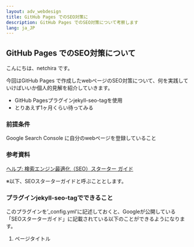 ```yaml
---
layout: adv_webdesign
title: GitHub Pages でのSEO対策に
description: GitHub Pages でのSEO対策について考察します
lang: ja_JP
---
```

## GitHub Pages でのSEO対策について

こんにちは、netchira です。

今回はGitHub Pages で作成したwebページのSEO対策について、何を実践していけばいいか個人的見解を紹介していきます。

- GitHub Pagesプラグインjekyll-seo-tagを使用
- とりあえず1ヶ月くらい待ってみる

### 前提条件
Google Search Console に自分のwebページを登録していること

### 参考資料
[ヘルプ: 検索エンジン最適化（SEO）スターター ガイド](https://support.google.com/webmasters/answer/7451184?hl=ja&ref_topic=3309469)

※以下、SEOスターターガイドと呼ぶこととします。

### プラグインjekyll-seo-tagでできること

このプラグインを’_config.yml’に記述しておくと、Googleが公開している「SEOスターターガイド」に記載されている以下のことができるようになります。

1. ページタイトル<title> を指定する
2. ページの概要 descriptionメタタグを指定する


### SEO対策その1: 固有の正確なページタイトルを付ける

何度も登場しますが、SEOスターターガイドには以下のような記述があります。

---
<title> タグはユーザーと検索エンジンの両方にページの内容を伝えるものです。<title> タグは HTML ドキュメントの <head> 要素内に配置する必要があります。サイトの各ページに固有のタイトルを付けてください。
---

まだ私も100%活用できている自信はありませんが、この<title> タグがGoogle検索でヒットする上で重要な要素の一つである、ということです。

オリジナリティの高い、且つ、内容がすぐに分かる<title>をつくって、Google検索に自分のwebページがヒットするようになることを目指したいものです。

### SEO対策その2: description メタタグを使用する

以下、引用です。


---
ページの description メタタグは Google や他の検索エンジンにページ内容の要約を伝えます。ページのタイトルが数語の単語やフレーズであるのに対し、ページの description メタタグには 1、2 文のセンテンスや短いパラグラフを記述します。
---


こちらも、SEO対策に欠かせない要素である、とのこと。
内容が分かりやすい

ちなみに、これらの内容を書くのはマークダウンファイル(拡張子: .md, .markdown)の先頭です。

こんな感じで書きます。

```
---
layout: default
title: GitHub Pages でのSEO対策に
description: GitHub Pages でのSEO対策について考察します
lang: ja_JP
---
## GitHub Pages でのSEO対策について

こんにちは、netchira です。

(以下、略)
```

### とりあえず待ってみる
さて、いくつか方法を紹介してみましたが、「どうしても急がないといけない人」を除いて、しばらく待てる人は、ちょっと待ってみるのも良い方法かと思います。

SEO対策でググると色んな情報が出てきますし、なんだか迷ってしまいますよね。

なので、何かしら自分で試してみたのなら、まずは2,3日待ってみて、1,2週間待ってみて、、、さすがに1ヶ月たてば効果が出始めてもいいとは思いますが、そういう「気長さ」があっても良いのではないでしょうか。



以上です。

参考になれば幸いです。